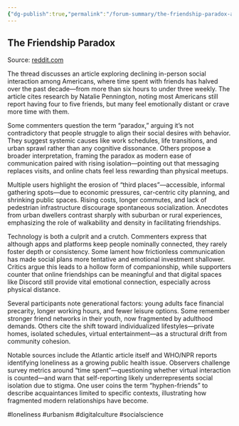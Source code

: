 ```yaml
---
{"dg-publish":true,"permalink":"/forum-summary/the-friendship-paradox-americans-now-spend-less-than-three-hours-a-week-with-friends-compared-with-more-than-six-hours-a-decade-ago-instead-we-re-spending-ever-more-time-alone/","title":"The Friendship Paradox: 'Americans now spend less than three hours a week with friends, compared with more than six hours a decade ago. Instead, we’re spending ever more time alone.'","tags":["article","summary"],"created":"2025-07-06T09:30:32.116+07:00","updated":"2025-08-07T06:03:04.905+07:00"}
---
```



## The Friendship Paradox  

Source: [reddit.com](https://old.reddit.com/r/science/comments/1fhzzll/the_friendship_paradox_americans_now_spend_less/)

The thread discusses an article exploring declining in-person social interaction among Americans, where time spent with friends has halved over the past decade—from more than six hours to under three weekly. The article cites research by Natalie Pennington, noting most Americans still report having four to five friends, but many feel emotionally distant or crave more time with them.

Some commenters question the term “paradox,” arguing it’s not contradictory that people struggle to align their social desires with behavior. They suggest systemic causes like work schedules, life transitions, and urban sprawl rather than any cognitive dissonance. Others propose a broader interpretation, framing the paradox as modern ease of communication paired with rising isolation—pointing out that messaging replaces visits, and online chats feel less rewarding than physical meetups.

Multiple users highlight the erosion of “third places”—accessible, informal gathering spots—due to economic pressures, car-centric city planning, and shrinking public spaces. Rising costs, longer commutes, and lack of pedestrian infrastructure discourage spontaneous socialization. Anecdotes from urban dwellers contrast sharply with suburban or rural experiences, emphasizing the role of walkability and density in facilitating friendships.

Technology is both a culprit and a crutch. Commenters express that although apps and platforms keep people nominally connected, they rarely foster depth or consistency. Some lament how frictionless communication has made social plans more tentative and emotional investment shallower. Critics argue this leads to a hollow form of companionship, while supporters counter that online friendships can be meaningful and that digital spaces like Discord still provide vital emotional connection, especially across physical distance.

Several participants note generational factors: young adults face financial precarity, longer working hours, and fewer leisure options. Some remember stronger friend networks in their youth, now fragmented by adulthood demands. Others cite the shift toward individualized lifestyles—private homes, isolated schedules, virtual entertainment—as a structural drift from community cohesion.

Notable sources include the Atlantic article itself and WHO/NPR reports identifying loneliness as a growing public health issue. Observers challenge survey metrics around “time spent”—questioning whether virtual interaction is counted—and warn that self-reporting likely underrepresents social isolation due to stigma. One user coins the term “hyphen-friends” to describe acquaintances limited to specific contexts, illustrating how fragmented modern relationships have become.

#loneliness #urbanism #digitalculture #socialscience
